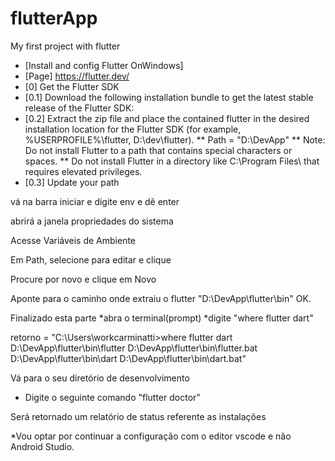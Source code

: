# flutterApp
My first project with flutter


* [Install and config Flutter OnWindows]
* [Page] https://flutter.dev/
* [0] Get the Flutter SDK
* [0.1] Download the following installation bundle to get the latest stable release of the Flutter SDK:
* [0.2] Extract the zip file and place the contained flutter in the desired installation location for the Flutter SDK (for example, %USERPROFILE%\flutter, D:\dev\flutter).
  ** Path = "D:\DevApp\"
  ** Note: Do not install Flutter to a path that contains special characters or spaces.
  ** Do not install Flutter in a directory like C:\Program Files\ that requires elevated privileges.
* [0.3] Update your path

vá na barra iniciar e digite env e dê enter

abrirá a janela propriedades do sistema

Acesse Variáveis de Ambiente

Em Path, selecione para editar e clique

Procure por novo e clique em Novo

Aponte para o caminho onde extraiu o flutter
"D:\DevApp\flutter\bin" OK.

Finalizado esta parte 
*abra o terminal(prompt)
*digite "where flutter dart"

retorno = "C:\Users\workcarminatti>where flutter dart
D:\DevApp\flutter\bin\flutter
D:\DevApp\flutter\bin\flutter.bat
D:\DevApp\flutter\bin\dart
D:\DevApp\flutter\bin\dart.bat"

Vá para o seu diretório de desenvolvimento

* Digite o seguinte comando "flutter doctor"

Será retornado um relatório de status referente as instalações


*Vou optar por continuar a configuração com o editor vscode e não Android Studio.
